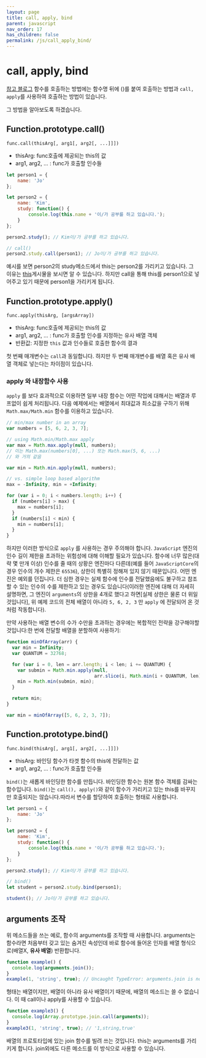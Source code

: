 ```yaml
---
layout: page
title: call, apply, bind
parent: javascript
nav_order: 17
has_children: false
permalink: /js/call_apply_bind/
---
```


# call, apply, bind
[참고 블로그](https://www.zerocho.com/category/JavaScript/post/57433645a48729787807c3fd)
함수를 호출하는 방법에는 함수명 뒤에 ()를 붙여 호출하는 방법과 `call, apply`를 사용하여 호출하는 방법이 있습니다.

그 방법을 알아보도록 하겠습니다.

## Function.prototype.call()
`func.call(thisArg[, arg1[, arg2[, ...]]])`
- thisArg: func호출에 제공되는 this의 값
- arg1, arg2, ... : func가 호출할 인수들

``` js
let person1 = {
    name: 'Jo'
};

let person2 = {
    name: 'Kim',
    study: function() {
        console.log(this.name + '이/가 공부를 하고 있습니다.');
    }
};

person2.study(); // Kim이/가 공부를 하고 있습니다.

// call()
person2.study.call(person1); // Jo이/가 공부를 하고 있습니다.
```

예시를 보면 person2의 study메소드에서 this는 person2를 가리키고 있습니다. 그 이유는 [this]()게시물을 보시면 알 수 있습니다. 하지만 call을 통해 this를 person1으로 넣어주고 있기 때문에 person1을 가리키게 됩니다.

## Function.prototype.apply()
`func.apply(thisArg, [argsArray])`
- thisArg: func호출에 제공되는 this의 값
- arg1, arg2, ... : func가 호출할 인수를 지정하는 유사 배열 객체
- 반환값: 지정한 `this` 값과 인수들로 호출한 함수의 결과

첫 번째 매개변수는 `call`과 동일합니다. 하지만 두 번째 매개변수를 배열 혹은 유사 배열 객체로 넣는다는 차이점이 있습니다.

### apply 와 내장함수 사용
`apply` 를 보다 효과적으로 이용하면 일부 내장 함수는 어떤 작업에 대해서는 배열과 루프없이 쉽게 처리됩니다. 다음 예제에서는 배열에서 최대값과 최소값을 구하기 위해 `Math.max/Math.min` 함수를 이용하고 있습니다.
``` js
// min/max number in an array
var numbers = [5, 6, 2, 3, 7];

// using Math.min/Math.max apply
var max = Math.max.apply(null, numbers);
// 이는 Math.max(numbers[0], ...) 또는 Math.max(5, 6, ...)
// 와 거의 같음

var min = Math.min.apply(null, numbers);

// vs. simple loop based algorithm
max = -Infinity, min = +Infinity;

for (var i = 0; i < numbers.length; i++) {
  if (numbers[i] > max) {
    max = numbers[i];
  }
  if (numbers[i] < min) {
    min = numbers[i];
  }
}
```
하지만 이러한 방식으로 `apply` 를 사용하는 경우 주의해야 합니다. `JavaScript` 엔진의 인수 길이 제한을 초과하는 위험성에 대해 이해할 필요가 있습니다. 함수에 너무 많은(대략 몇 만개 이상) 인수를 줄 때의 상황은 엔진마다 다른데(예를 들어 `JavaScriptCore`의 경우 인수의 개수 제한은 `65536`), 상한이 특별히 정해져 있지 않기 때문입니다. 어떤 엔진은 예외를 던집니다. 더 심한 경우는 실제 함수에 인수를 전달했음에도 불구하고 참조할 수 있는 인수의 수를 제한하고 있는 경우도 있습니다(이러한 엔진에 대해 더 자세히 설명하면, 그 엔진이 `arguments`의 상한을 4개로 했다고 하면[실제 상한은 물론 더 위일 것입니다], 위 예제 코드의 전체 배열이 아니라 `5, 6, 2, 3` 만 `apply` 에 전달되어 온 것처럼 작동합니다).

만약 사용하는 배열 변수의 수가 수만을 초과하는 경우에는 복합적인 전략을 강구해야할 것입니다:한 번에 전달할 배열을 분할하여 사용하기:
``` js
function minOfArray(arr) {
  var min = Infinity;
  var QUANTUM = 32768;

  for (var i = 0, len = arr.length; i < len; i += QUANTUM) {
    var submin = Math.min.apply(null,
                                arr.slice(i, Math.min(i + QUANTUM, len)));
    min = Math.min(submin, min);
  }

  return min;
}

var min = minOfArray([5, 6, 2, 3, 7]);
```

## Function.prototype.bind()
`func.bind(thisArg[, arg1[, arg2[, ...]]])`
- thisArg: 바인딩 함수가 타겟 함수의 this에 전달하는 값
- arg1, arg2, ... : func가 호출할 인수들

`bind()`는 새롭게 바인딩한 함수를 만듭니다. 바인딩한 함수는 원본 함수 객체를 감싸는 함수입니다. `bind()`는 `call(), apply()`와 같이 함수가 가리키고 있는 this를 바꾸지만 호출되지는 않습니다.따라서 변수를 할당하여 호출하는 형태로 사용합니다.

``` js
let person1 = {
    name: 'Jo'
};

let person2 = {
    name: 'Kim',
    study: function() {
        console.log(this.name + '이/가 공부를 하고 있습니다.');
    }
};

person2.study(); // Kim이/가 공부를 하고 있습니다.

// bind()
let student = person2.study.bind(person1);

student(); // Jo이/가 공부를 하고 있습니다.
```

## arguments 조작
위 메소드들을 쓰는 예로, 함수의 arguments를 조작할 때 사용합니다.
arguments는 함수라면 처음부터 갖고 있는 숨겨진 속성인데 바로 함수에 들어온 인자를 배열 형식으로(배열X, **유사 배열**) 반환합니다.

``` js
function example() {
  console.log(arguments.join());
}
example(1, 'string', true); // Uncaught TypeError: arguments.join is not a function
```
형태는 배열이지만, 배열이 아니라 유사 배열이기 때문에, 배열의 메소드는 쓸 수 없습니다.
이 때 call이나 apply를 사용할 수 있습니다.

``` js
function example3() {
  console.log(Array.prototype.join.call(arguments));
}
example3(1, 'string', true); // '1,string,true'
```
배열의 프로토타입에 있는 join 함수를 빌려 쓰는 것입니다. this는 arguments를 가리키게 합니다. join외에도 다른 메소드를 이 방식으로 사용할 수 있습니다.